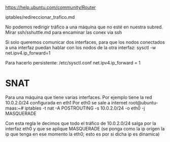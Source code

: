 https://help.ubuntu.com/community/Router

iptables/redireccionar_trafico.md


No podemos redirigir tráfico a una máquina que no esté en nuestra subred.
Mirar ssh/sshuttle.md para encaminar las conex via ssh


Si solo queremos comunicar dos interfaces, para que los nodos conectados a una interfaz puedan hablar con los nodos de la otra interfaz:
sysctl -w net.ipv4.ip_forward=1

Para hacerlo persistente:
/etc/sysctl.conf
net.ipv4.ip_forward = 1


# SNAT
Para una máquina que tiene varias interfaces.
Por ejemplo tiene la red 10.0.2.0/24 configurada en eth1
Por eth0 se sale a internet
root@ubuntu-maas:~# iptables -t nat -A POSTROUTING -s 10.0.2.0/24 -o eth0 -j MASQUERADE

Con esta regla le decimos que todo el tráfico de 10.0.2.0/24 salga por la interfaz eth0 y que se aplique MASQUERADE (se ponga como la ip origen la ip que tenga en ese momento la eth0; esto es por si dicha ip es dinamica)

